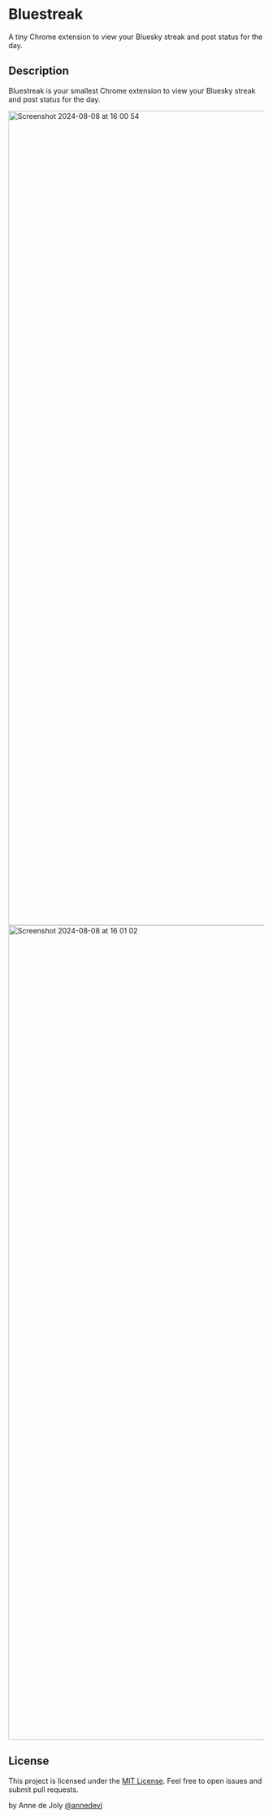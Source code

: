 # Bluestreak

A tiny Chrome extension to view your Bluesky streak and post status for the day.

## Description

Bluestreak is your smallest Chrome extension to view your Bluesky streak and post status for the day.

<img width="1600" alt="Screenshot 2024-08-08 at 16 00 54" src="https://github.com/user-attachments/assets/26820507-587f-4041-bdad-ace0e81a0d2b">
<img width="1600" alt="Screenshot 2024-08-08 at 16 01 02" src="https://github.com/user-attachments/assets/88447a82-fa1e-44d8-a4a2-5f2099b24c4a">

## License

This project is licensed under the [MIT License](LICENSE).
Feel free to open issues and submit pull requests.

by Anne de Joly [@annedevj](https://bsky.app/profile/annedevj.bsky.social)
